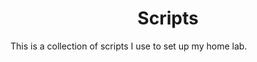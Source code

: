<div align="center">
  <h1>Scripts</h1>
</div>

This is a collection of scripts I use to set up my home lab.
